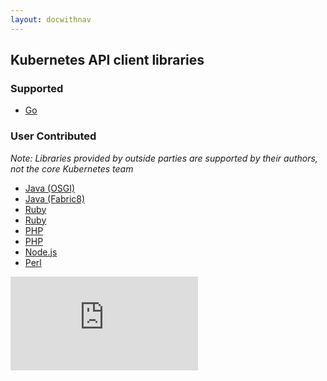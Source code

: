 ```yaml
---
layout: docwithnav
---
```

<!-- BEGIN MUNGE: UNVERSIONED_WARNING -->


<!-- END MUNGE: UNVERSIONED_WARNING -->

## Kubernetes API client libraries

### Supported

   * [Go](http://releases.k8s.io/v1.0.1/pkg/client/)

### User Contributed

*Note: Libraries provided by outside parties are supported by their authors, not the core Kubernetes team*

   * [Java (OSGI)](https://bitbucket.org/amdatulabs/amdatu-kubernetes)
   * [Java (Fabric8)](https://github.com/fabric8io/fabric8/tree/master/components/kubernetes-api)
   * [Ruby](https://github.com/Ch00k/kuber)
   * [Ruby](https://github.com/abonas/kubeclient)
   * [PHP](https://github.com/devstub/kubernetes-api-php-client)
   * [PHP](https://github.com/maclof/kubernetes-client)
   * [Node.js](https://github.com/tenxcloud/node-kubernetes-client)
   * [Perl](https://metacpan.org/pod/Net::Kubernetes)


<!-- BEGIN MUNGE: GENERATED_ANALYTICS -->
[![Analytics](https://kubernetes-site.appspot.com/UA-36037335-10/GitHub/docs/devel/client-libraries.md?pixel)]()
<!-- END MUNGE: GENERATED_ANALYTICS -->

